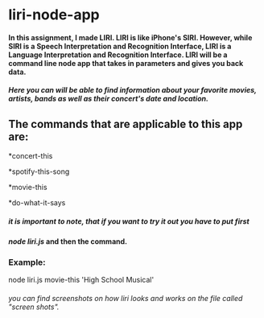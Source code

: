 # liri-node-app
#### In this assignment, I made LIRI. LIRI is like iPhone's SIRI. However, while SIRI is a Speech Interpretation and Recognition Interface, LIRI is a Language Interpretation and Recognition Interface. LIRI will be a command line node app that takes in parameters and gives you back data.
##### Here you can will be able to find information about your favorite movies, artists, bands as well as their concert's date and location.

## The commands that are applicable to this app are:
*concert-this

*spotify-this-song

*movie-this

*do-what-it-says

##### it is important to note, that if you want to try it out you have to put first
#### _*node liri.js*_ and then the command.

### Example:
node liri.js movie-this 'High School Musical'

###### you can find screenshots on how liri looks and works on the file called "screen shots".
